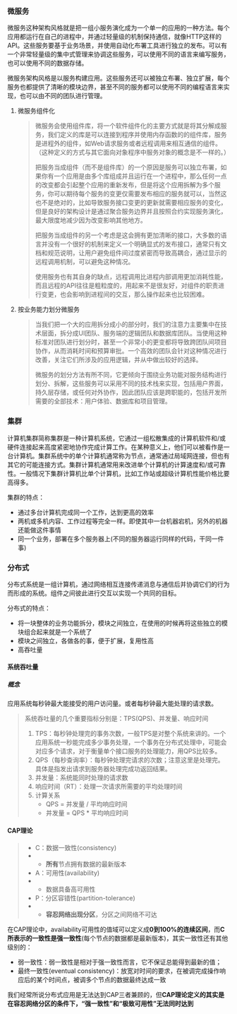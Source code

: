 ### 微服务

[马丁福勒微服务论文]: https://martinfowler.com/articles/microservices.html

​	微服务这种架构风格就是把一组小服务演化成为一个单一的应用的一种方法。每个应用都运行在自己的进程中，并通过轻量级的机制保持通信，就像HTTP这样的API。这些服务要基于业务场景，并使用自动化布署工具进行独立的发布。可以有一个非常轻量级的集中式管理来协调这些服务，可以使用不同的语言来编写服务，也可以使用不同的数据存储。

​	微服务架构风格是以服务构建应用。这些服务还可以被独立布署、独立扩展，每个服务也都提供了清晰的模块边界，甚至不同的服务都可以使用不同的编程语言来实现，也可以由不同的团队进行管理。

1. 微服务组件化

   > ​	微服务会使用组件库，将一个软件组件化的主要方式就是将其分解成服务，我们定义的库是可以连接到程序并使用内存函数的的组件库，服务是进程外的组件，如Web请求服务或者远程调用来相互通信的组件。（这种定义的方式与其它面向对象程序中服务对象的概念是不一样的。）
   >
   > ​	把服务当成组件（而不是组件库）的一个原因是服务可以独立布署，如果你有一个应用是由多个库组成并且运行在一个进程中，那么任何一点的改变都会引起整个应用的重新发布，但是将这个应用拆解为多个服务，你可以期待每个服务的变更仅需要发布相应的服务就可以，当然这也不是绝对的，比如导致服务接口变更的更新就需要相应服务的变化，但是良好的架构设计是通过聚合服务边界并且按照合约实现服务演化，最大限度地减少因为改变影响其他地方。
   >
   > ​	把服务当成组件的另一个考虑是这会拥有更加清晰的接口，大多数的语言并没有一个很好的机制来定义一个明确显式的发布接口，通常只有文档和规范说明，让用户避免组件间过度紧密而导致高耦合，通过显示的远程调用机制，可以避免这种情况。
   >
   > ​	使用服务也有其自身的缺点，远程调用比进程内部调用更加消耗性能，而且远程的API往往是粗粒度的，用起来不是很友好，对组件的职责进行变更，也会影响到进程间的交互，那么操作起来也比较困难。

2. 按业务能力划分微服务

   > ​	当我们把一个大的应用拆分成小的部分时，我们的注意力主要集中在技术层面，拆分成UI团队、服务端的逻辑团队和数据库团队。当使用这种标准对团队进行划分时，甚至一个非常小的更变都将导致跨团队间项目协作，从而消耗时间和预算审批。一个高效的团队会针对这种情况进行改善，关注它们所涉及的应用逻辑，并从中做出较好的选择。
   >
   > ​	微服务的划分方法有所不同，它更倾向于围绕业务功能对服务结构进行划分、拆解，这些服务可以采用不同的技术栈来实现，包括用户界面，持久层存储，或任何对外协作，因此团队应该是跨职能的，包括开发所需要的全部技术：用户体验、数据库和项目管理。



### 集群

​	计算机集群简称集群是一种计算机系统，它通过一组松散集成的计算机软件和/或硬件连接起来高度紧密地协作完成计算工作。在某种意义上，他们可以被看作是一台计算机。集群系统中的单个计算机通常称为节点，通常通过局域网连接，但也有其它的可能连接方式。集群计算机通常用来改进单个计算机的计算速度和/或可靠性。一般情况下集群计算机比单个计算机，比如工作站或超级计算机性能价格比要高得多。

集群的特点：

- 通过多台计算机完成同一个工作，达到更高的效率
- 两机或多机内容、工作过程等完全一样。即使其中一台机器宕机，另外的机器还能做这件事情
- 同一个业务，部署在多个服务器上(不同的服务器运行同样的代码，干同一件事)

### 分布式

​	分布式系统是一组计算机，通过网络相互连接传递消息与通信后并协调它们的行为而形成的系统。组件之间彼此进行交互以实现一个共同的目标。

分布式的特点：

- 将一块整体的业务功能拆分，模块之间独立，在使用的时候再将这些独立的模块组合起来就是一个系统了
- 模块之间独立，各做各的事，便于扩展，复用性高
- 高吞吐量

#### 系统吞吐量

##### 概念

​       应用系统每秒钟最大能接受的用户访问量。或者每秒钟最大能处理的请求数。

> 系统吞吐量的几个重要指标分别是：TPS(QPS)、并发量、响应时间
>
> 1. TPS：每秒钟处理完的事务次数，一般TPS是对整个系统来讲的。一个应用系统一秒能完成多少事务处理，一个事务在分布式处理中，可能会对应多个请求，对于衡量单个接口服务的处理能力，用QPS比较多。
> 2. QPS（每秒查询率）：每秒钟处理完请求的次数；注意这里是处理完。具体是指发出请求到服务器处理完成功返回结果。
> 3. 并发量：系统能同时处理的请求数
> 4. 响应时间（RT）：处理一次请求所需要的平均处理时间
> 5. 计算关系
>    - QPS = 并发量 / 平均响应时间
>    - 并发量 = QPS * 平均响应时间

#### CAP理论

> - C：数据一致性(consistency)
> - - **所有**节点拥有数据的最新版本
> - A：可用性(availability)
> - - 数据具备高可用性
> - P：分区容错性(partition-tolerance)
> - - **容忍网络出现分区**，分区之间网络不可达

​	在CAP理论中，availability可用性的值域可以定义成**0到100%的连续区间**，而**C所表示的一致性是强一致性**(每个节点的数据都是最新版本)，其实一致性还有其他级别的：

- 弱一致性：弱一致性是相对于强一致性而言，它不保证总能得到最新的值；
- 最终一致性(eventual consistency)：放宽对时间的要求，在被调完成操作响应后的某个时间点，被调多个节点的数据最终达成一致

​	我们经常所说分布式应用是无法达到CAP三者兼顾的，但**CAP理论定义的其实是在容忍网络分区的条件下，“强一致性”和“极致可用性”无法同时达到**